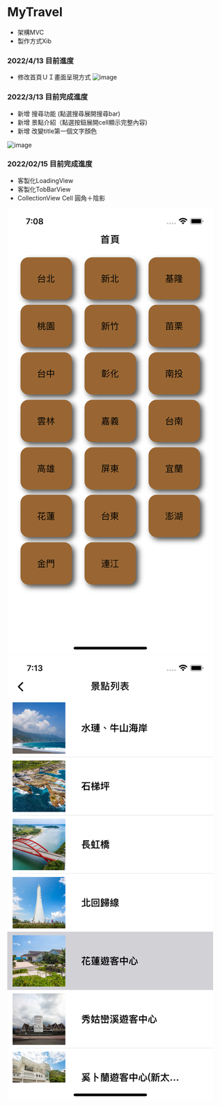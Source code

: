 # MyTravel

- 架構MVC
- 製作方式Xib

### 2022/4/13 目前進度
- 修改首頁ＵＩ畫面呈現方式
![image](https://github.com/alangprs/MyTravel/blob/developer/ShowDemo/IMG_0053.PNG)

### 2022/3/13 目前完成進度
- 新增 搜尋功能 (點選搜尋展開搜尋bar)
- 新增 景點介紹（點選按鈕展開cell顯示完整內容)
- 新增 改變title第一個文字顏色

![image](https://github.com/alangprs/MyTravel/blob/main/ShowDemo/Simulator%20Screen%20Recording%20-%20iPhone%2011%20Pro%20Max%20-%202022-03-13%20at%2018.00.50.gif)

### 2022/02/15 目前完成進度

- 客製化LoadingView
- 客製化TobBarView
- CollectionView Cell 圓角＋陰影

![image](https://github.com/alangprs/MyTravel/blob/main/ShowDemo/Simulator%20Screen%20Shot%20-%20iPhone%2013%20Pro%20-%202022-02-15%20at%2019.08.32.png)
![imgae](https://github.com/alangprs/MyTravel/blob/main/ShowDemo/Simulator%20Screen%20Shot%20-%20iPhone%2013%20Pro%20-%202022-02-15%20at%2019.13.01.png)
